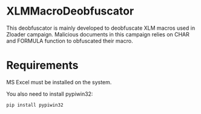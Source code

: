 # XLMMacroDeobfuscator
This deobfuscator is mainly developed to deobfuscate XLM macros used in Zloader campaign. Malicious documents in this campaign relies on CHAR and FORMULA function to obfuscated their macro.

# Requirements
MS Excel must be installed on the system.

You also need to install pypiwin32:
```
pip install pypiwin32
```
